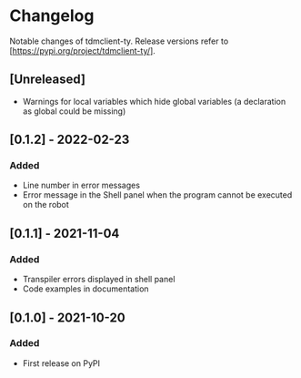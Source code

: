 # Changelog

Notable changes of tdmclient-ty. Release versions refer to [https://pypi.org/project/tdmclient-ty/].

## [Unreleased]

- Warnings for local variables which hide global variables (a declaration as global could be missing)

## [0.1.2] - 2022-02-23

### Added

- Line number in error messages
- Error message in the Shell panel when the program cannot be executed on the robot

## [0.1.1] - 2021-11-04

### Added

- Transpiler errors displayed in shell panel
- Code examples in documentation

## [0.1.0] - 2021-10-20

### Added

- First release on PyPI
